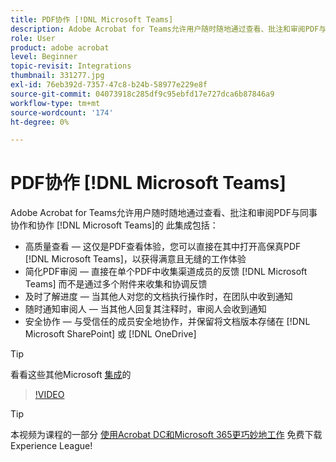```yaml
---
title: PDF协作 [!DNL Microsoft Teams]
description: Adobe Acrobat for Teams允许用户随时随地通过查看、批注和审阅PDF与同事协作和协作 [!DNL Microsoft Teams]
role: User
product: adobe acrobat
level: Beginner
topic-revisit: Integrations
thumbnail: 331277.jpg
exl-id: 76eb392d-7357-47c8-b24b-58977e229e8f
source-git-commit: 04073918c285df9c95ebfd17e727dca6b87846a9
workflow-type: tm+mt
source-wordcount: '174'
ht-degree: 0%

---
```


# PDF协作 [!DNL Microsoft Teams]

Adobe Acrobat for Teams允许用户随时随地通过查看、批注和审阅PDF与同事协作和协作 [!DNL Microsoft Teams]的 此集成包括：

* 高质量查看 — 这仅是PDF查看体验，您可以直接在其中打开高保真PDF [!DNL Microsoft Teams]，以获得满意且无缝的工作体验
* 简化PDF审阅 — 直接在单个PDF中收集渠道成员的反馈 [!DNL Microsoft Teams] 而不是通过多个附件来收集和协调反馈
* 及时了解进度 — 当其他人对您的文档执行操作时，在团队中收到通知
* 随时通知审阅人 — 当其他人回复其注释时，审阅人会收到通知
* 安全协作 — 与受信任的成员安全地协作，并保留将文档版本存储在 [!DNL Microsoft SharePoint] 或 [!DNL OneDrive]

>[!TIP]
>
>看看这些其他Microsoft [集成](../integrate/integrate-overview.md#microsoft)的

>[!VIDEO](https://video.tv.adobe.com/v/331277?hidetitle=true)

>[!TIP]
>
>本视频为课程的一部分 [使用Acrobat DC和Microsoft 365更巧妙地工作](https://experienceleague.adobe.com/?recommended=Acrobat-U-1-2021.microsoft365) 免费下载Experience League!
